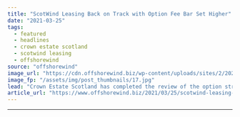 ```yaml
---
title: "ScotWind Leasing Back on Track with Option Fee Bar Set Higher"
date: "2021-03-25"
tags: 
  - featured
  - headlines
  - crown estate scotland
  - scotwind leasing
  - offshorewind
source: "offshorewind"
image_url: "https://cdn.offshorewind.biz/wp-content/uploads/sites/2/2021/03/25090503/Hywind-Scorland_-c-Equinor.jpg"
image_fp: "/assets/img/post_thumbnails/17.jpg"
lead: "Crown Estate Scotland has completed the review of the option structure for the ScotWind"
article_url: "https://www.offshorewind.biz/2021/03/25/scotwind-leasing-back-on-track-with-option-fee-bar-set-higher/"
---
```


---
